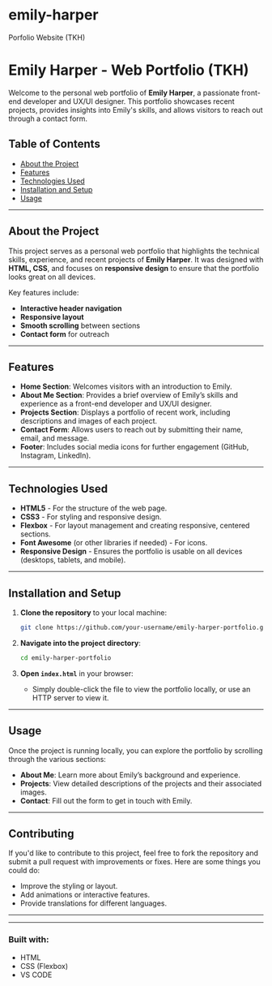 # emily-harper
Porfolio Website (TKH)

# **Emily Harper - Web Portfolio (TKH)**

Welcome to the personal web portfolio of **Emily Harper**, a passionate front-end developer and UX/UI designer. This portfolio showcases recent projects, provides insights into Emily's skills, and allows visitors to reach out through a contact form.

## **Table of Contents**
- [About the Project](#about-the-project)
- [Features](#features)
- [Technologies Used](#technologies-used)
- [Installation and Setup](#installation-and-setup)
- [Usage](#usage)

---

## **About the Project**

This project serves as a personal web portfolio that highlights the technical skills, experience, and recent projects of **Emily Harper**. It was designed with **HTML, CSS**, and focuses on **responsive design** to ensure that the portfolio looks great on all devices.

Key features include:
- **Interactive header navigation**
- **Responsive layout**
- **Smooth scrolling** between sections
- **Contact form** for outreach

---

## **Features**
- **Home Section**: Welcomes visitors with an introduction to Emily.
- **About Me Section**: Provides a brief overview of Emily’s skills and experience as a front-end developer and UX/UI designer.
- **Projects Section**: Displays a portfolio of recent work, including descriptions and images of each project.
- **Contact Form**: Allows users to reach out by submitting their name, email, and message.
- **Footer**: Includes social media icons for further engagement (GitHub, Instagram, LinkedIn).

---

## **Technologies Used**

- **HTML5** - For the structure of the web page.
- **CSS3** - For styling and responsive design.
- **Flexbox** - For layout management and creating responsive, centered sections.
- **Font Awesome** (or other libraries if needed) - For icons.
- **Responsive Design** - Ensures the portfolio is usable on all devices (desktops, tablets, and mobile).

---

## **Installation and Setup**

1. **Clone the repository** to your local machine:
    ```bash
    git clone https://github.com/your-username/emily-harper-portfolio.git
    ```

2. **Navigate into the project directory**:
    ```bash
    cd emily-harper-portfolio
    ```

3. **Open `index.html`** in your browser:
    - Simply double-click the file to view the portfolio locally, or use an HTTP server to view it.
  
---

## **Usage**

Once the project is running locally, you can explore the portfolio by scrolling through the various sections:
- **About Me**: Learn more about Emily’s background and experience.
- **Projects**: View detailed descriptions of the projects and their associated images.
- **Contact**: Fill out the form to get in touch with Emily.

---

## **Contributing**

If you'd like to contribute to this project, feel free to fork the repository and submit a pull request with improvements or fixes. Here are some things you could do:
- Improve the styling or layout.
- Add animations or interactive features.
- Provide translations for different languages.

---


---

### **Built with:**
- HTML
- CSS (Flexbox)
- VS CODE